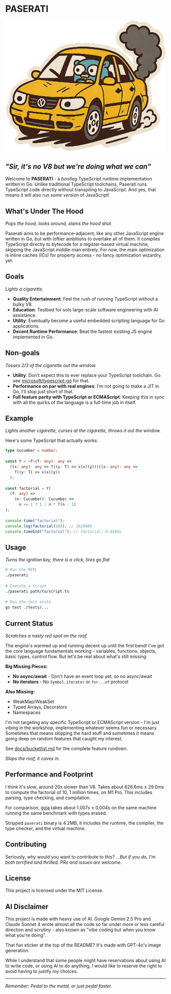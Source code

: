 # PASERATI

![Paserati](paserati.png)

## _"Sir, it's no V8 but we're doing what we can"_

Welcome to **PASERATI** - a _bootleg_ TypeScript runtime implementation written in Go. Unlike traditional TypeScript toolchains, Paserati runs TypeScript code directly without transpiling to JavaScript. And yes, that means it will also run _some version_ of JavaScript!

## What's Under The Hood

_Pops the hood, looks around, slams the hood shut._

Paserati aims to be performance-adjacent, like any other JavaScript engine written in Go, but with loftier ambitions to overtake all of them. It compiles TypeScript directly to bytecode for a register-based virtual machine, skipping the JavaScript middle-man entirely. For now, the main optimization is inline caches (ICs) for property access - no fancy optimization wizardry, yet.

## Goals

_Lights a cigarette._

- **Quality Entertainment**: Feel the rush of running TypeScript without a bulky V8.
- **Education**: Testbed for solo large-scale software engineering with AI assistance.
- **Utility**: Eventually become a useful embedded scripting language for Go applications.
- **Decent Runtime Performance**: Beat the fastest existing JS engine implemented in Go.

## Non-goals

_Tosses 2/3 of the cigarette out the window._

- **Utility**: Don't expect this to ever replace your TypeScript toolchain. Go see [microsoft/typescript-go](https://github.com/microsoft/typescript-go) for that.
- **Performance on par with real engines**: I'm not going to make a JIT in Go, I'll stop just short of that.
- **Full feature parity with TypeScript or ECMAScript**: Keeping this in sync with all the quirks of the language is a full-time job in itself.

## Example

_Lights another cigarette, curses at the cigarette, throws it out the window._

Here's some TypeScript that actually works:

```typescript
type Cucumber = number;

const Y = <T>(f: any): any =>
  ((x: any): any => f((y: T) => x(x)(y)))((x: any): any =>
    f((y: T) => x(x)(y))
  );

const factorial = Y(
  (f: any) =>
    (n: Cucumber): Cucumber =>
      n <= 1 ? 1 : n * f(n - 1)
);

console.time("factorial");
console.log(factorial(10)); // 3628800
console.timeEnd("factorial"); // factorial: 0.016ms
```

## Usage

_Turns the ignition key, there is a click, tires go flat_

```bash
# Run the REPL
./paserati

# Execute a script
./paserati path/to/script.ts

# Run the test suite
go test ./tests/...
```

## Current Status

_Scratches a nasty red spot on the roof._

The engine's warmed up and running decent up until the first bend! I've got the core language fundamentals working - variables, functions, objects, basic types, control flow. But let's be real about what's still missing:

**Big Missing Pieces:**

- **No async/await** - Don't have an event loop yet, so no async/await
- **No iterators** - No `Symbol.iterator` or `for...of` protocol

**Also Missing:**

- WeakMap/WeakSet
- Typed Arrays, Decorators
- Namespaces

I'm not targeting any specific TypeScript or ECMAScript version - I'm just vibing in the workshop, implementing whatever seems fun or necessary. Sometimes that means skipping the hard stuff and sometimes it means going deep on random features that caught my interest.

See [docs/bucketlist.md](docs/bucketlist.md) for the complete feature rundown.

_Slaps the roof, it caves in._

## Performance and Footprint

I think it's slow, around 20x slower than V8. Takes about 626.6ms ± 29.0ms to compute the factorial of 10, 1 million times, on M1 Pro. This includes parsing, type checking, and compilation.

For comparison, [goja](https://github.com/dop251/goja) takes about 1.007s ± 0.004s on the same machine running the same benchmark with types erased.

Stripped `paserati` binary is 4.2MB, it includes the runtime, the compiler, the type checker, and the virtual machine.

## Contributing

Seriously, why would you want to contribute to this? _…But if you do, I'm both terrified and thrilled. PRs and issues are welcome._

## License

This project is licensed under the MIT License.

## AI Disclaimer

This project is made with heavy use of AI. Google Gemini 2.5 Pro and Claude Sonnet 4 wrote almost all the code so far under more or less careful direction and scrutiny - also known as "vibe coding but when you know what you're doing".

That fun sticker at the top of the README? It's made with GPT-4o's image generation.

While I understand that some people might have reservations about using AI to write code, or using AI to do anything, I would like to reserve the right to avoid having to justify my choices.

---

_Remember: Pedal to the metal, or just pedal faster._
